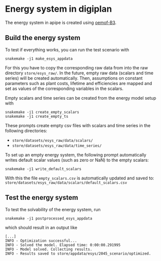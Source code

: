 # Energy system in digiplan

The energy system in apipe is created using
[oemof-B3](https://github.com/rl-institut/oemof-B3).

## Build the energy system

To test if everything works, you can run the test scenario with

```
snakemake -j1 make_esys_appdata
```

For this you have to copy the corresponding raw data from into the raw directory
`store/esys_raw/`.
In the future, empty raw data (scalars and time series) will be created
automatically. Then, assumptions on constant parameters such as plant costs,
lifetime and efficiencies are mapped and set as values of the corresponding
variables in the scalars.

Empty scalars and time series can be created from the energy model setup with

```
snakemake -j1 create_empty_scalars
snakemake -j1 create_empty_ts
```

These prompts create empty csv files with scalars and time series in the
following directories:

- `store/datasets/esys_raw/data/scalars/`
- `store/datasets/esys_raw/data/time_series/`

To set up an empty energy system, the following prompt automatically writes
default scalar values (such as zero or NaN) to the empty scalars:

```
snakemake -j1 write_default_scalars
```
With this the file `empty_scalars.csv` is automatically updated and saved to:
`store/datasets/esys_raw/data/scalars/default_scalars.csv`

## Test the energy system

To test the solvability of the energy system, run

```
snakemake -j1 postprocessed_esys_appdata
```

which should result in an output like

```
[...]
INFO - Optimization successful...
INFO - Solved the model. Elapsed time: 0:00:00.291995
INFO - Model solved. Collecting results.
INFO - Results saved to store/appdata/esys/2045_scenario/optimized.
```
